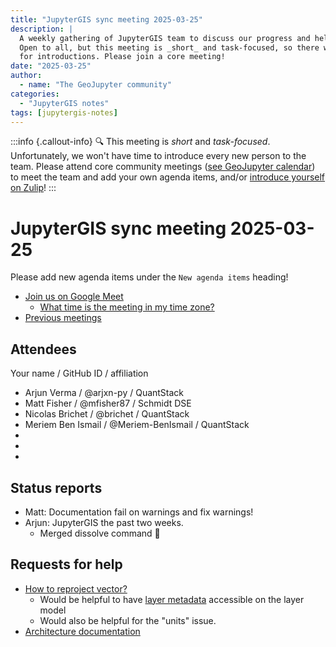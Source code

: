 ```yaml
---
title: "JupyterGIS sync meeting 2025-03-25"
description: |
  A weekly gathering of JupyterGIS team to discuss our progress and help each other out.
  Open to all, but this meeting is _short_ and task-focused, so there will not be time
  for introductions. Please join a core meeting!
date: "2025-03-25"
author:
  - name: "The GeoJupyter community"
categories:
  - "JupyterGIS notes"
tags: [jupytergis-notes]
---
```


:::info {.callout-info}
:mag: This meeting is _short_ and _task-focused_. Unfortunately, we won't have time to
introduce every new person to the team. Please attend core community meetings ([see
GeoJupyter calendar](https://geojupyter.org/calendar)) to meet the team and add your own
agenda items, and/or
[introduce yourself on Zulip](https://jupyter.zulipchat.com/#narrow/channel/471314-geojupyter/topic/Welcome)!
:::

# JupyterGIS sync meeting 2025-03-25

Please add new agenda items under the `New agenda items` heading!

- [Join us on Google Meet](https://meet.google.com/zhk-vygf-gke)
  - [What time is the meeting in my time zone?](https://dateful.com/convert/utc?t=4pm)
- [Previous meetings](https://geojupyter.org/blog/#category=JupyterGIS%20notes)


## Attendees

Your name / GitHub ID / affiliation

* Arjun Verma / @arjxn-py / QuantStack
* Matt Fisher / @mfisher87 / Schmidt DSE
* Nicolas Brichet / @brichet / QuantStack
* Meriem Ben Ismail / @Meriem-BenIsmail / QuantStack
*
*
*


## Status reports

* Matt: Documentation fail on warnings and fix warnings!
* Arjun: JupyterGIS the past two weeks.
    * Merged dissolve command :tada:


## Requests for help

* [How to reproject vector?](https://github.com/geojupyter/jupytergis/issues/535)
    * Would be helpful to have [layer metadata](https://github.com/geojupyter/jupytergis/issues/471) accessible on the layer model
    * Would also be helpful for the "units" issue.
* [Architecture documentation](https://github.com/geojupyter/jupytergis/issues/401)
